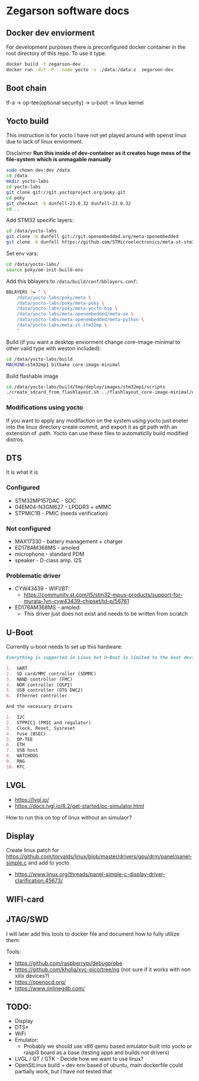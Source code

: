# Zegarson software docs

## Docker dev enviorment

For development purposes there is preconfigured docker container in the root directory of this repo. To use it type:

```sh
docker build -t zegarson-dev .
docker run -dit -P --name yocto -v ./data:/data:z  zegarson-dev
```

## Boot chain

tf-a -> op-tee(optional security) -> u-boot -> linux kernel

## Yocto build

This instruction is for yocto I have not yet played around with openst linux due to lack of linux enviorment.

Disclaimer **Run this inside of dev-container as it creates huge mess of the file-system which is unmagable manually**

```sh
sudo chown dev:dev /data
cd /data
mkdir yocto-labs
cd yocto-labs
git clone git://git.yoctoproject.org/poky.git
cd poky
git checkout -b dunfell-23.0.32 dunfell-23.0.32
cd ..
```

Add STM32 specific layers:

```sh
cd /data/yocto-labs
git clone -b dunfell git://git.openembedded.org/meta-openembedded
git clone -b dunfell https://github.com/STMicroelectronics/meta-st-stm32mp.git
```

Set env vars:

```sh
cd /data/yocto-labs/
source poky/oe-init-build-env
```

Add this bblayers to `/data/build/conf/bblayers.conf`:

```sh
BBLAYERS ?= " \
    /data/yocto-labs/poky/meta \
    /data/yocto-labs/poky/meta-poky \
    /data/yocto-labs/poky/meta-yocto-bsp \
    /data/yocto-labs/meta-openembedded/meta-oe \
	/data/yocto-labs/meta-openembedded/meta-python \
    /data/yocto-labs/meta-st-stm32mp \
    "
```

Build (if you want a desktop enviorment change core-image-minimal to other valid type with weston included):

```sh
cd /data/yocto-labs/build
MACHINE=stm32mp1 bitbake core-image-minimal
```

Build flashable image

```sh
cd /data/yocto-labs/build/tmp/deploy/images/stm32mp1/scripts
./create_sdcard_from_flashlayout.sh ../flashlayout_core-image-minimal/extensible/FlashLayout_sdcard_stm32mp157f-dk2-extensible.tsv
```

### Modifications using yocto

If you want to apply any modifaction on the system using yocto just eneter into the linux directory create commit, and export it as git path with an extension of .path. Yocto can use these files to automaticlly build modified distros.

## DTS

It is what it is

### Configured

- STM32MP157DAC - SOC
- 04EM04-N3GM627 - LPDDR3 + eMMC
- STPMIC1B - PMIC (needs verification)

### Not configured

- MAX17330 - battery management + charger
- ED178AM368MS - amoled
- microphone - standard PDM
- speaker - D-class amp. I2S

### Problematic driver

- CYW43439 - WIFI/BT:
  - https://community.st.com/t5/stm32-mpus-products/support-for-murata-1yn-cyw43439-chipset/td-p/56761
- ED178AM368MS - amoled:
  - This driver just does not exist and needs to be written from scratch

## U-Boot

Currently u-boot needs to set up this hardware:

```md
Everything is supported in Linux but U-Boot is limited to the boot device:

1.  UART
2.  SD card/MMC controller (SDMMC)
3.  NAND controller (FMC)
4.  NOR controller (QSPI)
5.  USB controller (OTG DWC2)
6.  Ethernet controller

And the necessary drivers

1.  I2C
2.  STPMIC1 (PMIC and regulator)
3.  Clock, Reset, Sysreset
4.  Fuse (BSEC)
5.  OP-TEE
6.  ETH
7.  USB host
8.  WATCHDOG
9.  RNG
10. RTC
```

## LVGL

- https://lvgl.io/
- https://docs.lvgl.io/8.2/get-started/pc-simulator.html

How to run this on top of linux without an simulaor?

## Display

Create linux patch for https://github.com/torvalds/linux/blob/master/drivers/gpu/drm/panel/panel-simple.c and add to yocto

- https://www.linux.org/threads/panel-simple-c-display-driver-clarification.45673/

## WIFI-card

## JTAG/SWD

I will later add this tools to docker file and document how to fully utilize them:

Tools:

- https://github.com/raspberrypi/debugprobe
- https://github.com/kholia/xvc-pico/tree/ng (not sure if it works with non xilix devices?)
- https://openocd.org/
- https://www.onlinegdb.com/

## TODO:

- Display
- DTS\*
- WiFi
- Emulator:
  - Probably we should use x86 qemu based emulator built into yocto or raspi3 board as a base (testing apps and builds not drivers)
- LVGL / QT / GTK - Decide how we want to use linux?
- OpenStLinux build + dev env based of ubuntu, main dockerfile could partially work, but I have not tested that
